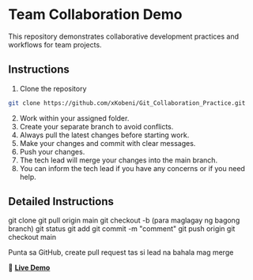 
# Team Collaboration Demo

This repository demonstrates collaborative development practices and workflows for team projects.

## Instructions

1. Clone the repository
```bash
git clone https://github.com/xKobeni/Git_Collaboration_Practice.git
```
2. Work within your assigned folder. 
3. Create your separate branch to avoid conflicts.
4. Always pull the latest changes before starting work.
6. Make your changes and commit with clear messages.
7. Push your changes.
8. The tech lead will merge your changes into the main branch.
9. You can inform the tech lead if you have any concerns or if you need help.

## Detailed Instructions

git clone <link>
git pull origin main
git checkout -b <branchname> (para maglagay ng bagong branch)
git status
git add <file directory sa github>
git commit -m "comment"
git push origin <branchname>
git checkout main

Punta sa GitHub, create pull request tas si lead na bahala mag merge


🔗 **[Live Demo](https://xkobeni.github.io/Git_Collaboration_Practice/)**

